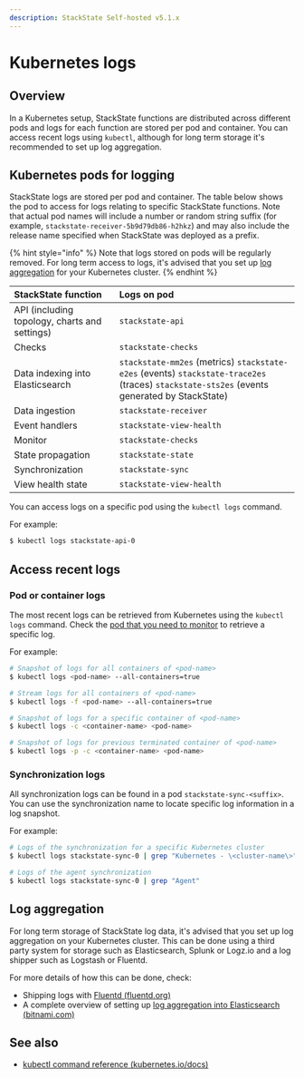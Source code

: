 ```yaml
---
description: StackState Self-hosted v5.1.x
---
```


# Kubernetes logs

## Overview

In a Kubernetes setup, StackState functions are distributed across different pods and logs for each function are stored per pod and container. You can access recent logs using `kubectl`, although for long term storage it's recommended to set up log aggregation.

## Kubernetes pods for logging

StackState logs are stored per pod and container. The table below shows the pod to access for logs relating to specific StackState functions. Note that actual pod names will include a number or random string suffix \(for example, `stackstate-receiver-5b9d79db86-h2hkz`\) and may also include the release name specified when StackState was deployed as a prefix.

{% hint style="info" %}
Note that logs stored on pods will be regularly removed. For long term access to logs, it's advised that you set up [log aggregation](#log-aggregation) for your Kubernetes cluster.
{% endhint %}

| StackState function | Logs on pod                                                                                                                                         |
| :--- |:----------------------------------------------------------------------------------------------------------------------------------------------------|
| API \(including topology, charts and settings\) | `stackstate-api`                                                                                                                                    |
| Checks | `stackstate-checks`                                                                                                                                 |
| Data indexing into Elasticsearch | `stackstate-mm2es` \(metrics\) `stackstate-e2es` \(events\) `stackstate-trace2es` \(traces\) `stackstate-sts2es` \(events generated by StackState\) |
| Data ingestion | `stackstate-receiver`                                                                                                                               |
| Event handlers | `stackstate-view-health`                                                                                                                            |
| Monitor | `stackstate-checks`                                                                                                                                |
| State propagation | `stackstate-state`                                                                                                                                  |
| Synchronization | `stackstate-sync`                                                                                                                                   |
| View health state | `stackstate-view-health`                                                                                                                            |

You can access logs on a specific pod using the `kubectl logs` command.

For example:

```sh
$ kubectl logs stackstate-api-0
```

## Access recent logs

### Pod or container logs

The most recent logs can be retrieved from Kubernetes using the `kubectl logs` command. Check the [pod that you need to monitor](#kubernetes-pods-for-logging) to retrieve a specific log.

For example:

```sh
# Snapshot of logs for all containers of <pod-name>
$ kubectl logs <pod-name> --all-containers=true

# Stream logs for all containers of <pod-name>
$ kubectl logs -f <pod-name> --all-containers=true

# Snapshot of logs for a specific container of <pod-name>
$ kubectl logs -c <container-name> <pod-name>

# Snapshot of logs for previous terminated container of <pod-name>
$ kubectl logs -p -c <container-name> <pod-name>
```

### Synchronization logs

All synchronization logs can be found in a pod `stackstate-sync-<suffix>`. You can use the synchronization name to locate specific log information in a log snapshot.

For example:

```sh
# Logs of the synchronization for a specific Kubernetes cluster
$ kubectl logs stackstate-sync-0 | grep "Kubernetes - \<cluster-name\>"

# Logs of the agent synchronization
$ kubectl logs stackstate-sync-0 | grep "Agent"
```

## Log aggregation

For long term storage of StackState log data, it's advised that you set up log aggregation on your Kubernetes cluster. This can be done using a third party system for storage such as Elasticsearch, Splunk or Logz.io and a log shipper such as Logstash or Fluentd.

For more details of how this can be done, check:

* Shipping logs with [Fluentd \(fluentd.org\)](https://docs.fluentd.org/container-deployment/kubernetes)
* A complete overview of setting up [log aggregation into Elasticsearch \(bitnami.com\)](https://docs.bitnami.com/tutorials/integrate-logging-kubernetes-kibana-elasticsearch-fluentd/)

## See also

* [kubectl command reference \(kubernetes.io/docs\)](https://kubernetes.io/docs/reference/generated/kubectl/kubectl-commands)
